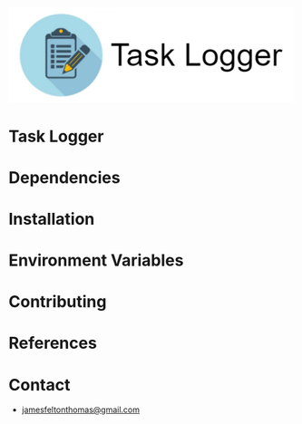 ![Alt text](src/assets/taskLogger-image.png?raw=true "Contact Keeper")

# Task Logger


# Dependencies

# Installation

# Environment Variables

# Contributing

# References

# Contact
* jamesfeltonthomas@gmail.com